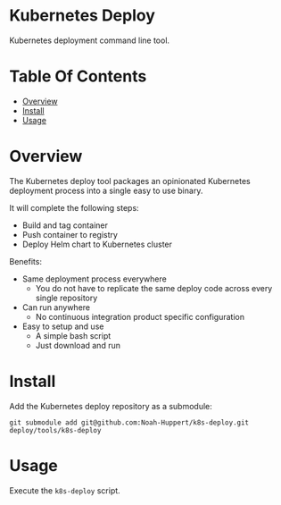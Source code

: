# Kubernetes Deploy
Kubernetes deployment command line tool.

# Table Of Contents
- [Overview](#overview)
- [Install](#install)
- [Usage](#usage)

# Overview
The Kubernetes deploy tool packages an opinionated Kubernetes deployment 
process into a single easy to use binary.

It will complete the following steps:

- Build and tag container
- Push container to registry
- Deploy Helm chart to Kubernetes cluster

Benefits:

- Same deployment process everywhere
	- You do not have to replicate the same deploy code across every single 
		repository
- Can run anywhere
	- No continuous integration product specific configuration
- Easy to setup and use
	- A simple bash script
	- Just download and run

# Install
Add the Kubernetes deploy repository as a submodule:

```
git submodule add git@github.com:Noah-Huppert/k8s-deploy.git deploy/tools/k8s-deploy
```

# Usage
Execute the `k8s-deploy` script.  
